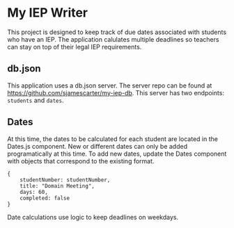 # My IEP Writer

This project is designed to keep track of due dates associated with students who have an IEP. The application calulates multiple deadlines so teachers can stay on top of their legal IEP requirements.

## db.json

This application uses a db.json server. The server repo can be found at https://github.com/sjamescarter/my-iep-db. This server has two endpoints: `students` and `dates`.

## Dates

At this time, the dates to be calculated for each student are located in the Dates.js component. New or different dates can only be added programatically at this time. To add new dates, update the Dates component with objects that correspond to the existing format. 

```react
{
    studentNumber: studentNumber,
    title: "Domain Meeting",
    days: 60,
    completed: false
}
```

Date calculations use logic to keep deadlines on weekdays.
